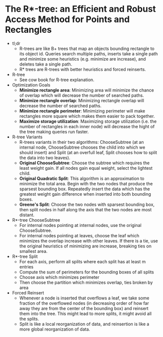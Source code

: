 # The R\*-tree: an Efficient and Robust Access Method for Points and Rectangles
- tl;dr
    - R-trees are like B+ trees that map an objects bounding rectangle to its
      object id. Queries search multiple paths, inserts take a single path and
      minimize some heuristics (e.g. minimize are increase), and deletes take a
      single path.
    - R\* trees are R-trees with better heuristics and forced reinserts.
- R-tree
    - See cow book for R-tree explanation.
- Optimization Goals
    - __Minimize rectangle area__: Minimizing area will minimize the chance of
      overlap which will decrease the number of searched paths.
    - __Minimize rectangle overlap__: Minimizing rectangle overlap will
      decrease the number of searched paths.
    - __Minimize rectangle perimeter__: Minimizing perimeter will make
      rectangles more square which makes them easier to pack together.
    - __Maximize storage utilization__: Maximizing storage utilization (i.e.
      the number of rectangles in each inner node) will decrease the hight of
      the tree making queries run faster.
- R-tree Variants
    - R-trees variants in their two algorithms: ChooseSubtree (at an internal
      node, ChooseSubtree chooses the child into which we should insert) and
      Split (at an overfull leaf, Split chooses how to split the data into two
      leaves).
    - __Original ChooseSubtree__: Choose the subtree which requires the least
      weight gain. If all nodes gain equal weight, select the lightest child.
    - __Original Quadratic Split__: This algorithm is an approximation to
      minimize the total area. Begin with the two nodes that produce the
      sparsest bounding box. Repeatedly insert the data which has the greatest
      weight gain difference when inserted into both bounding boxes.
    - __Greene's Split__: Choose the two nodes with sparsest bounding box, then
      split nodes in half along the axis that the two nodes are most distant.
- R\*-tree ChooseSubtree
    - For internal nodes pointing at internal nodes, use the original
      ChooseSubtree.
    - For internal nodes pointing at leaves, choose the leaf which minimizes
      the overlap increase with other leaves. If there is a tie, use the
      original heuristics of minimizing are increase, breaking ties on smallest
      area.
- R\*-tree Split
    - For each axis, perform all splits where each split has at least m entries
    - Compute the sum of perimeters for the bounding boxes of all splits
    - Choose axis which minimizes perimeter
    - Then choose the partition which minimizes overlap, ties broken by area
- Forced Reinsert
    - Whenever a node is inserted that overflows a leaf, we take some fraction
      of the overflowed nodes (in decreasing order of how far away they are
      from the center of the bounding box) and reinsert them into the tree.
      This might lead to more splits, it might avoid all the splits.
    - Split is like a local reorganization of data, and reinsertion is like a
      more global reorganization of data.
